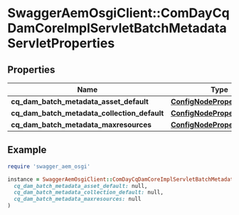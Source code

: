 # SwaggerAemOsgiClient::ComDayCqDamCoreImplServletBatchMetadataServletProperties

## Properties

| Name | Type | Description | Notes |
| ---- | ---- | ----------- | ----- |
| **cq_dam_batch_metadata_asset_default** | [**ConfigNodePropertyArray**](ConfigNodePropertyArray.md) |  | [optional] |
| **cq_dam_batch_metadata_collection_default** | [**ConfigNodePropertyArray**](ConfigNodePropertyArray.md) |  | [optional] |
| **cq_dam_batch_metadata_maxresources** | [**ConfigNodePropertyInteger**](ConfigNodePropertyInteger.md) |  | [optional] |

## Example

```ruby
require 'swagger_aem_osgi'

instance = SwaggerAemOsgiClient::ComDayCqDamCoreImplServletBatchMetadataServletProperties.new(
  cq_dam_batch_metadata_asset_default: null,
  cq_dam_batch_metadata_collection_default: null,
  cq_dam_batch_metadata_maxresources: null
)
```

